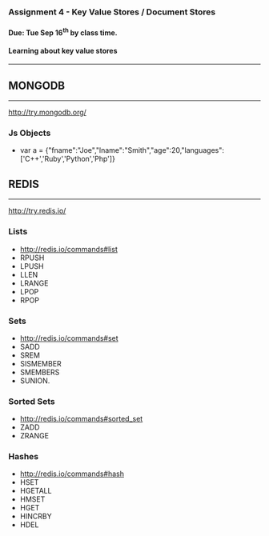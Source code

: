### Assignment 4 - Key Value Stores / Document Stores
#### Due: Tue Sep 16<sup>th</sup> by class time.

#### Learning about key value stores
-----

## MONGODB

-----

http://try.mongodb.org/

### Js Objects
- var a = {"fname":"Joe","lname":"Smith","age":20,"languages":['C++','Ruby','Python','Php']}


## REDIS

-----

http://try.redis.io/

### Lists
- http://redis.io/commands#list
- RPUSH
- LPUSH
- LLEN
- LRANGE
- LPOP
- RPOP

### Sets
- http://redis.io/commands#set
- SADD
- SREM
- SISMEMBER
- SMEMBERS
- SUNION.

### Sorted Sets
- http://redis.io/commands#sorted_set
- ZADD
- ZRANGE

### Hashes
- http://redis.io/commands#hash
- HSET
- HGETALL
- HMSET 
- HGET 
- HINCRBY
- HDEL

